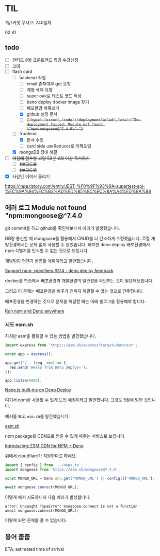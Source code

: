 # TIL

1일1커밋 무사고: 240일차

02:41

## todo

- [ ] 원티드 8월 프론트엔드 특강 수강신청
- [ ] 코테
- [ ] flash card
  - [ ] backend 작업
    - [ ] email 존재여부 get 요청
    - [ ] 계정 삭제 요청
    - [ ] super oak로 테스트 코드 작성
    - [ ] deno deploy docker image 찾기
    - [ ] 배포환경 바꿔보기
    - [x] github 설정 문서
    - [ ] ~~`{"type":"error","code":"deploymentFailed","ctx":"The deployment failed: Module not found \"npm:mongoose@^7.4.0\"."}`~~
  - [ ] frontend
    - [x] 문서 수정
    - [ ] card side useReducer로 리팩토링
  - [x] mongoDB 장애 해결
- [ ] ~~아침에 함수형 코딩 50분 2회 이상 독서하기~~
  - [ ] ~~1뽀모도로~~
  - [ ] ~~1뽀모도로~~
- [x] 사람인 이력서 올리기

https://inpa.tistory.com/entry/JEST-%F0%9F%93%9A-supertest-api-%EC%9A%94%EC%B2%AD%ED%85%8C%EC%8A%A4%ED%8A%B8

## 에러 로그 Module not found \"npm:mongoose@^7.4.0

git commit을 하고 github를 확인해보니까 에러가 발생했습니다.

DB랑 통신할 때 mongoose를 활용해서 CRUD를 더 간소하게 수정했습니다. 로컬 개발환경에서는 문제 없이 사용할 수 있었습니다. 하지만 deno deploy 배포환경에서 npm 식별자를 인식할 수 없는 것으로 보입니다.

개발팀이 언젠가 반영할 계획이라고 말만했습니다.

[Support npm: specifiers #314 - deno deploy feedback](https://github.com/denoland/deploy_feedback/issues/314)

docker를 학습해서 배포환경과 개발환경의 일관성을 확보하는 것이 필요해보입니다.

그리고 이 문제는 배포환경을 바꾸기 전까지 해결할 수 없는 것으로 간주합니다.

배포환경을 변경하는 것으로 문제를 해결할 때는 아래 블로그를 활용해야 합니다.

[Run npm and Deno anywhere](https://deno.com/blog/npm-and-deno-anywhere#google-cloud-run)

### 시도 esm.sh

하지만 esm을 활용할 수 있는 방법을 발견했습니다.

```ts
import express from 'https://esm.sh/express?target=denonext';

const app = express();

app.get('/', (req, res) => {
  res.send('Hello from Deno Deploy!');
});

app.listen(8080);
```

[Node.js built-ins on Deno Deploy](https://deno.com/blog/node-builtins-on-deploy)

여기서 npm을 사용할 수 있게 도입 예정이라고 말만합니다. 그것도 5월에 말한 것입니다.

예시를 보고 `esm.sh`를 발견했습니다.

[esm.sh](https://esm.sh/)

npm package를 CDN으로 받을 수 있게 해주는 서비스로 보입니다.

[Introducing: ESM CDN for NPM + Deno](https://dev.to/ije/introducing-esm-cdn-for-npm-deno-1mpo)

위에서 cloudflare가 지원한다고 하네요.

```ts
import { config } from '../deps.ts';
import mongoose from 'https://esm.sh/mongoose@7.4.0';

const MONGO_URL = Deno.env.get('MONGO_URL') || config()['MONGO_URL'];

await mongoose.connect(MONGO_URL);
```

이렇게 해서 시도하니까 다음 에러가 발생합니다.

```
error: Uncaught TypeError: mongoose.connect is not a function
await mongoose.connect(MONGO_URL);
```

이렇게 되면 문제를 풀 수 없습니다.

## 용어 줍줍

ETA: estimated time of arrival
